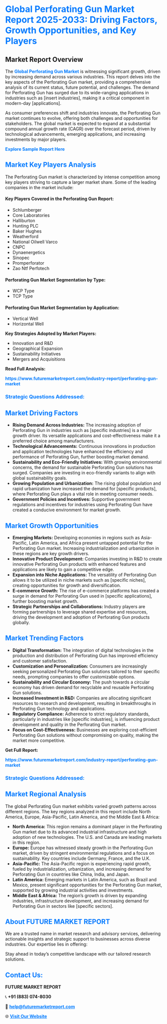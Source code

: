 <h1 style="color: #007BFF;">Global Perforating Gun Market Report 2025-2033: Driving Factors, Growth Opportunities, and Key Players</h1>

<section id="overview">
<h2>Market Report Overview</h2>
<p>The <a href="https://www.futuremarketreport.com/industry-report/perforating-gun-market" style="color: #007BFF; text-decoration: none;"><strong>Global Perforating Gun Market</strong></a> is witnessing significant growth, driven by increasing demand across various industries. This report delves into the key aspects of the Perforating Gun market, providing a comprehensive analysis of its current status, future potential, and challenges. The demand for Perforating Gun has surged due to its wide-ranging applications in industries such as [insert industries], making it a critical component in modern-day [applications].</p>
<p>As consumer preferences shift and industries innovate, the Perforating Gun market continues to evolve, offering both challenges and opportunities for stakeholders. The global market is expected to expand at a substantial compound annual growth rate (CAGR) over the forecast period, driven by technological advancements, emerging applications, and increasing investments by major players.</p>
</section>

<section id="overview">
<p><a href="https://www.futuremarketreport.com/request-sample/reportId=104762" style="color: #007BFF; text-decoration: none;"><strong>Explore Sample Report Here</strong></a></p>
</section>

<section id="key-players">
<h2 style="color: #007BFF;">Market Key Players Analysis</h2>
<p>The Perforating Gun market is characterized by intense competition among key players striving to capture a larger market share. Some of the leading companies in the market include:</p>
<h4>Key Players Covered in the Perforating Gun Report:</h4>
<ul><li>Schlumberger</li><li>Core Laboratories</li><li>Halliburton</li><li>Hunting PLC</li><li>Baker Hughes</li><li>Weatherford</li><li>National Oilwell Varco</li><li>CNPC</li><li>Dynaenergetics</li><li>Sinopec</li><li>Promperforator</li><li>Zao Ntf Perfotech</li></ul>
<h4>Perforating Gun Market Segmentation by Type:</h4>
<ul><li>WCP Type</li><li>TCP Type</li></ul>

<h4>Perforating Gun Market Segmentation by Application:</h4>
<ul><li>Vertical Well</li><li>Horizontal Well</li></ul>
<p><strong>Key Strategies Adopted by Market Players:</strong></p>
<ul>
<li>Innovation and R&D</li>
<li>Geographical Expansion</li>
<li>Sustainability Initiatives</li>
<li>Mergers and Acquisitions</li>
</ul>
</section>

<section>
<p><strong>Read Full Analysis: </strong></p><a href="https://www.futuremarketreport.com/industry-report/perforating-gun-market" style="color: #007BFF; text-decoration: none;"><strong>https://www.futuremarketreport.com/industry-report/perforating-gun-market</strong></a>
<h3 style="color: #007BFF;">Strategic Questions Addressed:</h3>
</section>

<section id="driving-factors">
<h2 style="color: #007BFF;">Market Driving Factors</h2>
<ul>
<li><strong>Rising Demand Across Industries:</strong> The increasing adoption of Perforating Gun in industries such as [specific industries] is a major growth driver. Its versatile applications and cost-effectiveness make it a preferred choice among manufacturers.</li>
<li><strong>Technological Advancements:</strong> Continuous innovations in production and application technologies have enhanced the efficiency and performance of Perforating Gun, further boosting market demand.</li>
<li><strong>Sustainability and Eco-Friendly Initiatives:</strong> With growing environmental concerns, the demand for sustainable Perforating Gun solutions has surged. Companies are investing in eco-friendly variants to align with global sustainability goals.</li>
<li><strong>Growing Population and Urbanization:</strong> The rising global population and rapid urbanization have increased the demand for [specific products], where Perforating Gun plays a vital role in meeting consumer needs.</li>
<li><strong>Government Policies and Incentives:</strong> Supportive government regulations and incentives for industries using Perforating Gun have created a conducive environment for market growth.</li>
</ul>
</section>

<section id="growth-opportunities">
<h2 style="color: #007BFF;">Market Growth Opportunities</h2>
<ul>
<li><strong>Emerging Markets:</strong> Developing economies in regions such as Asia-Pacific, Latin America, and Africa present untapped potential for the Perforating Gun market. Increasing industrialization and urbanization in these regions are key growth drivers.</li>
<li><strong>Innovative Product Development:</strong> Companies investing in R&D to create innovative Perforating Gun products with enhanced features and applications are likely to gain a competitive edge.</li>
<li><strong>Expansion into Niche Applications:</strong> The versatility of Perforating Gun allows it to be utilized in niche markets such as [specific niches], creating opportunities for growth and diversification.</li>
<li><strong>E-commerce Growth:</strong> The rise of e-commerce platforms has created a surge in demand for Perforating Gun used in [specific applications], further boosting market growth.</li>
<li><strong>Strategic Partnerships and Collaborations:</strong> Industry players are forming partnerships to leverage shared expertise and resources, driving the development and adoption of Perforating Gun products globally.</li>
</ul>
</section>

<section id="trending-factors">
<h2 style="color: #007BFF;">Market Trending Factors</h2>
<ul>
<li><strong>Digital Transformation:</strong> The integration of digital technologies in the production and distribution of Perforating Gun has improved efficiency and customer satisfaction.</li>
<li><strong>Customization and Personalization:</strong> Consumers are increasingly seeking personalized Perforating Gun solutions tailored to their specific needs, prompting companies to offer customizable options.</li>
<li><strong>Sustainability and Circular Economy:</strong> The push towards a circular economy has driven demand for recyclable and reusable Perforating Gun solutions.</li>
<li><strong>Increased Investment in R&D:</strong> Companies are allocating significant resources to research and development, resulting in breakthroughs in Perforating Gun technology and applications.</li>
<li><strong>Regulatory Compliance:</strong> Adherence to strict regulatory standards, particularly in industries like [specific industries], is influencing product development and quality in the Perforating Gun market.</li>
<li><strong>Focus on Cost-Effectiveness:</strong> Businesses are exploring cost-efficient Perforating Gun solutions without compromising on quality, making the market more competitive.</li>
</ul>
</section>

<section>
<p><strong>Get Full Report: </strong></p><a href="https://www.futuremarketreport.com/industry-report/perforating-gun-market" style="color: #007BFF; text-decoration: none;"><strong>https://www.futuremarketreport.com/industry-report/perforating-gun-market</strong></a>
<h3 style="color: #007BFF;">Strategic Questions Addressed:</h3>
</section>


<section id="regional-analysis">
<h2 style="color: #007BFF;">Market Regional Analysis</h2>
<p>The global Perforating Gun market exhibits varied growth patterns across different regions. The key regions analyzed in this report include North America, Europe, Asia-Pacific, Latin America, and the Middle East & Africa:</p>
<ul>
<li><strong>North America:</strong> This region remains a dominant player in the Perforating Gun market due to its advanced industrial infrastructure and high adoption of new technologies. The U.S. and Canada are leading markets in this region.</li>
<li><strong>Europe:</strong> Europe has witnessed steady growth in the Perforating Gun market, driven by stringent environmental regulations and a focus on sustainability. Key countries include Germany, France, and the U.K.</li>
<li><strong>Asia-Pacific:</strong> The Asia-Pacific region is experiencing rapid growth, fueled by industrialization, urbanization, and increasing demand for Perforating Gun in countries like China, India, and Japan.</li>
<li><strong>Latin America:</strong> Emerging markets in Latin America, such as Brazil and Mexico, present significant opportunities for the Perforating Gun market, supported by growing industrial activities and investments.</li>
<li><strong>Middle East & Africa:</strong> The region’s growth is driven by expanding industries, infrastructure development, and increasing demand for Perforating Gun in sectors like [specific sectors].</li>
</ul>
</section>

<footer>
<h2 style="color: #007BFF;">About FUTURE MARKET REPORT</h2>
<p>We are a trusted name in market research and advisory services, delivering actionable insights and strategic support to businesses across diverse industries. Our expertise lies in offering:</p>

<p>Stay ahead in today’s competitive landscape with our tailored research solutions.</p>

<h2 style="color: #007BFF;">Contact Us:</h2>
<p><strong>FUTURE MARKET REPORT</strong></p>
<p>📞 <strong>+91 (883) 074-8030</strong></p>
<p>📧 <strong><a href="mailto:help@futuremarketreport.com" style="color: #007BFF;">help@futuremarketreport.com</a></strong></p>
<p>🌐 <strong><a href="https://www.futuremarketreport.com/" style="color: #007BFF;">Visit Our Website</a></strong></p>
</footer>